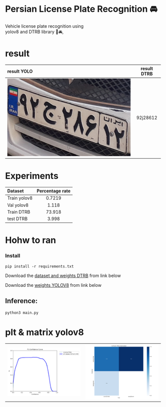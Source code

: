 # Persian License Plate Recognition 🚘
Vehicle license plate recognition using   
 yolov8 and DTRB library 🚗🚘,
 # **result**
| result YOLO |  result DTRB	     | 
| :---   |   :---:   | 
| ![screen shot](https://github.com/MohamadNematizadeh/Persian-License-Plate-Recognition/blob/main/io/input_plates/16_car.jpg?raw=true)    |  92j28612   |


# Experiments
| Dataset |  Percentage rate | 
| :---   |   :---:   | 
|Train yolov8  |  0.7219  | 
|Val yolov8  |    1.118    |
|Train DTRB  | 73.918 | 
|test DTRB  |   3.998   |

 
# Hohw to ran
### Install
```
pip install -r requirements.txt
```
Download the  [dataset and weights DTRB](https://drive.google.com/drive/folders/1hTuK4nj27cyAGaRL3ZqOqbO8gU_9IJCK) from link below

Download the   [weights YOLOV8](https://drive.google.com/drive/folders/1-iCOXis3LvVwNnXZyav-eMpYQgqzL0--)
 from link below

## Inference:
```
python3 main.py
```
# plt & matrix yolov8
| |  	     | 
| :---   |   :---:   | 
| ![screen shot](https://github.com/MohamadNematizadeh/Persian-License-Plate-Recognition/blob/main/matrix/F1_curve.png?raw=true)    |  ![screen shot](https://github.com/MohamadNematizadeh/Persian-License-Plate-Recognition/blob/main/matrix/confusion_matrix_normalized.png?raw=true)  |  ![screen shot](https://github.com/MohamadNematizadeh/Persian-License-Plate-Recognition/blob/main/matrix/labels_correlogram.jpg?raw=true)  |



